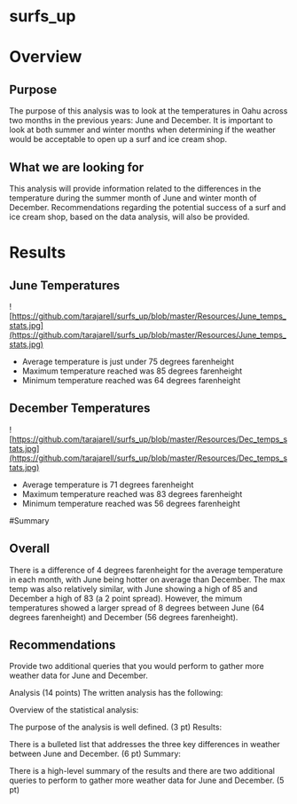 # surfs_up

# Overview
## Purpose
The purpose of this analysis was to look at the temperatures in Oahu across two months in the previous years: June and December. It is important to look at both summer and winter months when determining if the weather would be acceptable to open up a surf and ice cream shop. 
## What we are looking for
This analysis will provide information related to the differences in the temperature during the summer month of June and winter month of December. Recommendations regarding the potential success of a surf and ice cream shop, based on the data analysis, will also be provided.

# Results
## June Temperatures
![https://github.com/tarajarell/surfs_up/blob/master/Resources/June_temps_stats.jpg](https://github.com/tarajarell/surfs_up/blob/master/Resources/June_temps_stats.jpg)

- Average temperature is just under 75 degrees farenheight
- Maximum temperature reached was 85 degrees farenheight
- Minimum temperature reached was 64 degrees farenheight

## December Temperatures
![https://github.com/tarajarell/surfs_up/blob/master/Resources/Dec_temps_stats.jpg](https://github.com/tarajarell/surfs_up/blob/master/Resources/Dec_temps_stats.jpg)

- Average temperature is 71 degrees farenheight
- Maximum temperature reached was 83 degrees farenheight
- Minimum temperature reached was 56 degrees farenheight

#Summary
## Overall
There is a difference of 4 degrees farenheight for the average temperature in each month, with June being hotter on average than December. The max temp was also relatively similar, with June showing a high of 85 and December a high of 83 (a 2 point spread). However, the mimum temperatures showed a larger spread of 8 degrees between June (64 degrees farenheight) and December (56 degrees farenheight). 
## Recommendations


Provide two additional queries that you would perform to gather more weather data for June and December.

Analysis (14 points)
The written analysis has the following:

Overview of the statistical analysis:

The purpose of the analysis is well defined. (3 pt)
Results:

There is a bulleted list that addresses the three key differences in weather between June and December. (6 pt)
Summary:

There is a high-level summary of the results and there are two additional queries to perform to gather more weather data for June and December. (5 pt)


